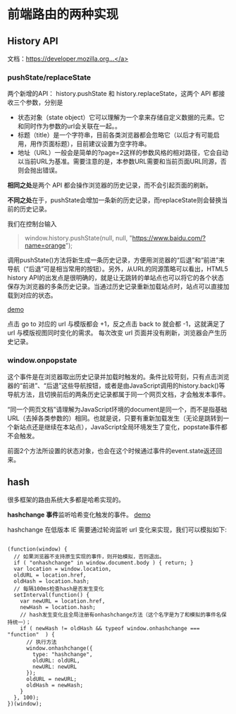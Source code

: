 # 前端路由的两种实现

## History API
文档：<a rel="https://developer.mozilla.org/en-US/docs/Web/API/History" href="historyDemo.html">https://developer.mozilla.org...</a>

### pushState/replaceState

两个新增的API： history.pushState 和 history.replaceState，这两个 API 都接收三个参数，分别是

- 状态对象（state object）它可以理解为一个拿来存储自定义数据的元素。它和同时作为参数的url会关联在一起。。
- 标题（title）是一个字符串，目前各类浏览器都会忽略它（以后才有可能启用，用作页面标题），目前建议设置为空字符串。
- 地址（URL）一般会是简单的?page=2这样的参数风格的相对路径，它会自动以当前URL为基准。需要注意的是，本参数URL需要和当前页面URL同源，否则会抛出错误。


**相同之处**是两个 API 都会操作浏览器的历史记录，而不会引起页面的刷新。

**不同之处**在于，pushState会增加一条新的历史记录，而replaceState则会替换当前的历史记录。

我们在控制台输入
> window.history.pushState(null, null, "https://www.baidu.com/?name=orange");


调用pushState()方法将新生成一条历史记录，方便用浏览器的“后退”和“前进”来导航（“后退”可是相当常用的按钮）。另外，从URL的同源策略可以看出，HTML5 history API的出发点是很明确的，就是让无跳转的单站点也可以将它的各个状态保存为浏览器的多条历史记录。当通过历史记录重新加载站点时，站点可以直接加载到对应的状态。

<a rel="demo" href="historyDemo.html">demo</a>

点击 go to 对应的 url 与模版都会 +1，反之点击 back to 就会都 -1，这就满足了 url 与模版视图同时变化的需求。
每次改变 url 页面并没有刷新，浏览器会产生历史记录。

### window.onpopstate
这个事件是在浏览器取出历史记录并加载时触发的。条件比较苛刻，只有点击浏览器的“前进”、“后退”这些导航按钮，或者是由JavaScript调用的history.back()等导航方法，且切换前后的两条历史记录都属于同一个网页文档，才会触发本事件。

“同一个网页文档”请理解为JavaScript环境的document是同一个，而不是指基础URL（去掉各类参数的）相同。也就是说，只要有重新加载发生（无论是跳转到一个新站点还是继续在本站点），JavaScript全局环境发生了变化，popstate事件都不会触发。

前面2个方法所设置的状态对象，也会在这个时候通过事件的event.state返还回来。


## hash

很多框架的路由系统大多都是哈希实现的。

**hashchange 事件**监听哈希变化触发的事件。
<a rel="demo" href="hashDemo.html">demo</a>

hashchange 在低版本 IE 需要通过轮询监听 url 变化来实现，我们可以模拟如下:
<pre><code>
(function(window) {
  // 如果浏览器不支持原生实现的事件，则开始模拟，否则退出。
  if ( "onhashchange" in window.document.body ) { return; }
  var location = window.location,
  oldURL = location.href,
  oldHash = location.hash;
  // 每隔100ms检查hash是否发生变化
  setInterval(function() {
    var newURL = location.href,
    newHash = location.hash;
    // hash发生变化且全局注册有onhashchange方法（这个名字是为了和模拟的事件名保持统一）；
    if ( newHash != oldHash && typeof window.onhashchange === "function"  ) {
      // 执行方法
      window.onhashchange({
        type: "hashchange",
        oldURL: oldURL,
        newURL: newURL
      });
      oldURL = newURL;
      oldHash = newHash;
    }
  }, 100);
})(window);
</code></pre>

